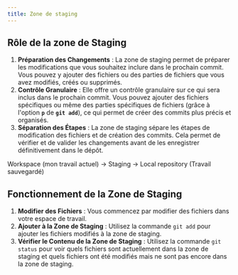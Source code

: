 ```yaml
---
title: Zone de staging
---
```

## Rôle de la zone de Staging
1. **Préparation des Changements** : La zone de staging permet de préparer les modifications que vous souhaitez inclure dans le prochain commit. Vous pouvez y ajouter des fichiers ou des parties de fichiers que vous avez modifiés, créés ou supprimés.
2. **Contrôle Granulaire** : Elle offre un contrôle granulaire sur ce qui sera inclus dans le prochain commit. Vous pouvez ajouter des fichiers spécifiques ou même des parties spécifiques de fichiers (grâce à l'option **`p`** de **`git add`**), ce qui permet de créer des commits plus précis et organisés.
3. **Séparation des Étapes** : La zone de staging sépare les étapes de modification des fichiers et de création des commits. Cela permet de vérifier et de valider les changements avant de les enregistrer définitivement dans le dépôt.

Workspace (mon travail actuel) → Staging → Local repository (Travail sauvegardé)

## Fonctionnement de la Zone de Staging
1. **Modifier des Fichiers** : Vous commencez par modifier des fichiers dans votre espace de travail.
2. **Ajouter à la Zone de Staging** : Utilisez la commande `git add` pour ajouter les fichiers modifiés à la zone de staging.
3. **Vérifier le Contenu de la Zone de Staging** : Utilisez la commande `git status` pour voir quels fichiers sont actuellement dans la zone de staging et quels fichiers ont été modifiés mais ne sont pas encore dans la zone de staging.
